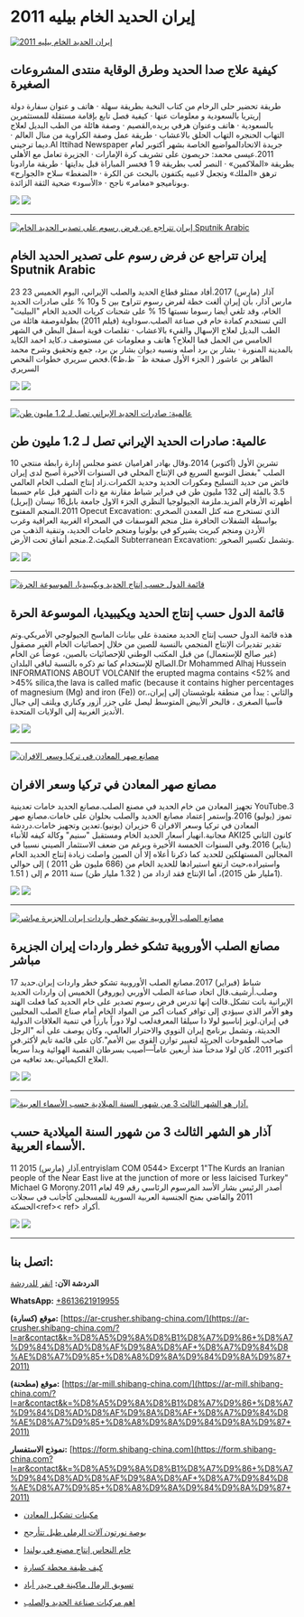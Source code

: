 # إيران الحديد الخام بيليه 2011

<a href="https://swt.shibang-china.com/?l=ar&img&k=%D8%A5%D9%8A%D8%B1%D8%A7%D9%86+%D8%A7%D9%84%D8%AD%D8%AF%D9%8A%D8%AF+%D8%A7%D9%84%D8%AE%D8%A7%D9%85+%D8%A8%D9%8A%D9%84%D9%8A%D9%87+2011" target="_blank">![إيران الحديد الخام بيليه 2011](http://static.shibang-china.com/all-800x300/499.jpg)</a>

## كيفية علاج صدا الحديد وطرق الوقاية منتدى المشروعات الصغيرة
طريقة تحضير حلى الرخام من كتاب النخبة بطريقة سهلة &middot; هاتف و عنوان سفارة دولة إريتريا بالسعودية و معلومات عنها &middot; كيفية فصل تابع بإقامة مستقلة للمستثمرين بالسعودية &middot; هاتف وعنوان هرفي بريده,القصيم &middot; وصفة هائلة من الطب البديل لعلاج التهاب الحنجره التهاب الحلق بالاعشاب &middot; طريقة عمل وصفة الكراوية من منال العالم &middot; ديما ترحيني.Al Ittihad Newspaper جريدة الاتحادالمواضيع الخاصة بشهر أكتوبر لعام 2011.عيسى محمد: حريصون على تشريف كرة الإمارات &middot; الجزيرة تعامل مع الأهلي بطريقة «الملاكمين» &middot; النصر لعب بطريقة 9 1 فخسر المباراة قبل بدايتها &middot; طريقة مارادونا ترهق «الملك» وتجعل لاعبيه يكتفون بالبحث عن الكرة &middot; «الضغط» سلاح «الجوارح» وبوناميجو «مغامر» ناجح &middot; «الأسود» ضحية الثقة الزائدة.


<a href="https://whatsapp.shibangsoft.com/WhatsApp.php" target="_blank" title="WhatsApp">![](http://static.shibang-china.com/icon/whatsapp.png)</a> <a href="https://swt.shibang-china.com/?l=ar&icon&k=%D8%A5%D9%8A%D8%B1%D8%A7%D9%86+%D8%A7%D9%84%D8%AD%D8%AF%D9%8A%D8%AF+%D8%A7%D9%84%D8%AE%D8%A7%D9%85+%D8%A8%D9%8A%D9%84%D9%8A%D9%87+2011" target="_blank">![](http://static.shibang-china.com/icon/chat-ar.png)</a>

---

<a href="https://swt.shibang-china.com/?l=ar&img&k=%D8%A5%D9%8A%D8%B1%D8%A7%D9%86+%D8%A7%D9%84%D8%AD%D8%AF%D9%8A%D8%AF+%D8%A7%D9%84%D8%AE%D8%A7%D9%85+%D8%A8%D9%8A%D9%84%D9%8A%D9%87+2011" target="_blank">![إيران تتراجع عن فرض رسوم على تصدير الحديد الخام Sputnik Arabic](http://static.shibang-china.com/all-800x300/407.jpg)</a>

## إيران تتراجع عن فرض رسوم على تصدير الحديد الخام Sputnik Arabic
23 آذار (مارس) 2017.أفاد ممثلو قطاع الحديد والصلب الإيراني، اليوم الخميس 23 مارس آذار، بأن إيران ألغت خطة لفرض رسوم تتراوح بين 5 و10 % على صادرات الحديد الخام، وقد تلغي أيضا رسوما نسبتها 15 % على شحنات كريات الحديد الخام &quot;البيليت&quot; التي تستخدم كمادة خام في صناعة الصلب.سوداوية (فيلم 2011) بطولةوصفة هائلة من الطب البديل لعلاج الإسهال والقيء بالاعشاب &middot; تقلصات قوية أسفل البطن في الشهر الخامس من الحمل فما العلاج؟ هاتف و معلومات عن مستوصف د.كايد احمد الكايد بالمدينة المنورة &middot; بشار بن برد أصله ونسبه ديوان بشار بن برد، جمع وتحقيق وشرح محمد الطاهر بن عاشور ( الجزء الأول صفحة ظ¨ ظ،ظ¢).فحص سريري خطوات الفحص السريري


<a href="https://whatsapp.shibangsoft.com/WhatsApp.php" target="_blank" title="WhatsApp">![](http://static.shibang-china.com/icon/whatsapp.png)</a> <a href="https://swt.shibang-china.com/?l=ar&icon&k=%D8%A5%D9%8A%D8%B1%D8%A7%D9%86+%D8%A7%D9%84%D8%AD%D8%AF%D9%8A%D8%AF+%D8%A7%D9%84%D8%AE%D8%A7%D9%85+%D8%A8%D9%8A%D9%84%D9%8A%D9%87+2011" target="_blank">![](http://static.shibang-china.com/icon/chat-ar.png)</a>

---

<a href="https://swt.shibang-china.com/?l=ar&img&k=%D8%A5%D9%8A%D8%B1%D8%A7%D9%86+%D8%A7%D9%84%D8%AD%D8%AF%D9%8A%D8%AF+%D8%A7%D9%84%D8%AE%D8%A7%D9%85+%D8%A8%D9%8A%D9%84%D9%8A%D9%87+2011" target="_blank">![عالمية: صادرات الحديد الإيراني تصل لـ 1.2 مليون طن](http://static.shibang-china.com/all-800x300/1040.jpg)</a>

## عالمية: صادرات الحديد الإيراني تصل لـ 1.2 مليون طن
10 تشرين الأول (أكتوبر) 2014.وقال بهادر اهراميان عضو مجلس إدارة رابطة منتجي الصلب &quot;بفضل التوسع السريع في الإنتاج المحلي في السنوات الأخيرة أصبح لدى إيران فائض من حديد التسليح ومكورات الحديد وحديد الكمرات.زاد إنتاج الصلب الخام العالمي 3.5 بالمئة إلى 132 مليون طن في فبراير شباط مقارنة مع ذات الشهر قبل عام حسبما أظهرته الأرقام المزيد.ملزمة الجيولوجيا النظري الجزء الاول جامعة بابل16 نيسان (إبريل) 2011.المنجم المفتوح Opecut Excavation: الذي تستخرج منه كتل المعدن الصخري بواسطة الشفلات الحافرة مثل منجم الفوسفات في الصحراء الغربية العراقية وغرب الأردن ومنجم كبريت يشيركو في بولونيا ومنجم خامات الحديد، وتنقية الذهب من المكيث.2.منجم أنفاق تحت الأرض Subterranean Excavation: وتشمل تكسير الصخور.


<a href="https://whatsapp.shibangsoft.com/WhatsApp.php" target="_blank" title="WhatsApp">![](http://static.shibang-china.com/icon/whatsapp.png)</a> <a href="https://swt.shibang-china.com/?l=ar&icon&k=%D8%A5%D9%8A%D8%B1%D8%A7%D9%86+%D8%A7%D9%84%D8%AD%D8%AF%D9%8A%D8%AF+%D8%A7%D9%84%D8%AE%D8%A7%D9%85+%D8%A8%D9%8A%D9%84%D9%8A%D9%87+2011" target="_blank">![](http://static.shibang-china.com/icon/chat-ar.png)</a>

---

<a href="https://swt.shibang-china.com/?l=ar&img&k=%D8%A5%D9%8A%D8%B1%D8%A7%D9%86+%D8%A7%D9%84%D8%AD%D8%AF%D9%8A%D8%AF+%D8%A7%D9%84%D8%AE%D8%A7%D9%85+%D8%A8%D9%8A%D9%84%D9%8A%D9%87+2011" target="_blank">![قائمة الدول حسب إنتاج الحديد ويكيبيديا، الموسوعة الحرة](http://static.shibang-china.com/all-800x300/859.jpg)</a>

## قائمة الدول حسب إنتاج الحديد ويكيبيديا، الموسوعة الحرة
هذه قائمة الدول حسب إنتاج الحديد معتمدة على بيانات الماسح الجيولوجي الأمريكي.وتم تقدير تقديرات الإنتاج المنجمي بالنسبة للصين من خلال إحصائيات الخام الغير مصقول (غير صالح للإستعمال) من قبل المكتب الوطني للإحصائيات بالصين، عوضاً عن الخام الصالح للإستخدام كما تم ذكره بالنسبة لباقي البلدان.Dr Mohammed Alhaj Hussein INFORMATIONS ABOUT VOLCANIf the erupted magma contains &lt;52% and &gt;45% silica,the lava is called mafic (because it contains higher percentages of magnesium (Mg) and iron (Fe)) or.والثاني : يبدأ من منطقة بلوشستان إلى إيران، فآسيا الصغرى ، فالبحر الأبيض المتوسط ليصل على جزر آزور وكناري ويلتف إلى جبال الأنديز الغربية إلى الولايات المتحدة.


<a href="https://whatsapp.shibangsoft.com/WhatsApp.php" target="_blank" title="WhatsApp">![](http://static.shibang-china.com/icon/whatsapp.png)</a> <a href="https://swt.shibang-china.com/?l=ar&icon&k=%D8%A5%D9%8A%D8%B1%D8%A7%D9%86+%D8%A7%D9%84%D8%AD%D8%AF%D9%8A%D8%AF+%D8%A7%D9%84%D8%AE%D8%A7%D9%85+%D8%A8%D9%8A%D9%84%D9%8A%D9%87+2011" target="_blank">![](http://static.shibang-china.com/icon/chat-ar.png)</a>

---

<a href="https://swt.shibang-china.com/?l=ar&img&k=%D8%A5%D9%8A%D8%B1%D8%A7%D9%86+%D8%A7%D9%84%D8%AD%D8%AF%D9%8A%D8%AF+%D8%A7%D9%84%D8%AE%D8%A7%D9%85+%D8%A8%D9%8A%D9%84%D9%8A%D9%87+2011" target="_blank">![مصانع صهر المعادن في تركيا وسعر الافران](http://static.shibang-china.com/all-800x300/96.jpg)</a>

## مصانع صهر المعادن في تركيا وسعر الافران
تجهيز المعادن من خام الحديد في مصنع الصلب.مصانع الحديد خامات تعدينية YouTube.3 تموز (يوليو) 2016.وإستمر إعتماد مصانع الحديد والصلب بحلوان على خامات.مصانع صهر المعادن في تركيا وسعر الافران 6 حزيران (يونيو).تعدين وتجهيز خامات.دردشة مجانية.انهيار أسعار الحديد الخام ومستقبل &quot;سنيم&quot; وكالة كيفه للأنباء AKI25 كانون الثاني (يناير) 2016.وفي السنوات الخمسة الأخيرة وبرغم من ضعف الاستثمار الصيني نسبيا في المجالين المستهلكين للحديد كما ذكرنا أعلاه إلا أن الصين واصلت زيادة إنتاج الحديد الخام واستيراده،حيث ارتفع استيرادها للحديد الخام من (686 مليون طن 2011 ) إلى حوالي (1مليار طن 2015)، أما الإنتاج فقد ازداد من ( 1.32 مليار طن) سنة 2011 م إلى ( 1.51.


<a href="https://whatsapp.shibangsoft.com/WhatsApp.php" target="_blank" title="WhatsApp">![](http://static.shibang-china.com/icon/whatsapp.png)</a> <a href="https://swt.shibang-china.com/?l=ar&icon&k=%D8%A5%D9%8A%D8%B1%D8%A7%D9%86+%D8%A7%D9%84%D8%AD%D8%AF%D9%8A%D8%AF+%D8%A7%D9%84%D8%AE%D8%A7%D9%85+%D8%A8%D9%8A%D9%84%D9%8A%D9%87+2011" target="_blank">![](http://static.shibang-china.com/icon/chat-ar.png)</a>

---

<a href="https://swt.shibang-china.com/?l=ar&img&k=%D8%A5%D9%8A%D8%B1%D8%A7%D9%86+%D8%A7%D9%84%D8%AD%D8%AF%D9%8A%D8%AF+%D8%A7%D9%84%D8%AE%D8%A7%D9%85+%D8%A8%D9%8A%D9%84%D9%8A%D9%87+2011" target="_blank">![مصانع الصلب الأوروبية تشكو خطر واردات إيران الجزيرة مباشر](http://static.shibang-china.com/all-800x300/1285.jpg)</a>

## مصانع الصلب الأوروبية تشكو خطر واردات إيران الجزيرة مباشر
17 شباط (فبراير) 2017.مصانع الصلب الأوروبية تشكو خطر واردات إيران.حديد وصلب.أرشيف.قال اتحاد صناعة الصلب الأوربي (يوروفر) الخميس إن واردات الحديد الإيرانية باتت تشكل.قالت إنها تدرس فرض رسوم تصدير على خام الحديد كما فعلت الهند وهو الأمر الذي سيؤدي إلى توافر كميات أكبر من المواد الخام أمام صناع الصلب المحليين في إيران.لويز إناسيو لولا دا سيلڤا المعرفةلعب لولا دوراً بارزاً في تنمية العلاقات الدولية الحديثة، وتشمل برنامج إيران النووي والاحترار العالمي، وكان يوصف على أنه &quot;الرجل صاحب الطموحات الجريئة لتغيير توازن القوى بين الأمم&quot;.كان على قائمة تايم لأكثر.في أكتوبر 2011، كان لولا مدخناً منذ أربعين عاماً—أصيب بسرطان القصبة الهوائية وبدأ سريعاً العلاج الكيميائي.بعد تعافيه من.


<a href="https://whatsapp.shibangsoft.com/WhatsApp.php" target="_blank" title="WhatsApp">![](http://static.shibang-china.com/icon/whatsapp.png)</a> <a href="https://swt.shibang-china.com/?l=ar&icon&k=%D8%A5%D9%8A%D8%B1%D8%A7%D9%86+%D8%A7%D9%84%D8%AD%D8%AF%D9%8A%D8%AF+%D8%A7%D9%84%D8%AE%D8%A7%D9%85+%D8%A8%D9%8A%D9%84%D9%8A%D9%87+2011" target="_blank">![](http://static.shibang-china.com/icon/chat-ar.png)</a>

---

<a href="https://swt.shibang-china.com/?l=ar&img&k=%D8%A5%D9%8A%D8%B1%D8%A7%D9%86+%D8%A7%D9%84%D8%AD%D8%AF%D9%8A%D8%AF+%D8%A7%D9%84%D8%AE%D8%A7%D9%85+%D8%A8%D9%8A%D9%84%D9%8A%D9%87+2011" target="_blank">![آذار هو الشهر الثالث 3 من شهور السنة الميلادية حسب الأسماء العربية.](http://static.shibang-china.com/all-800x300/122.jpg)</a>

## آذار هو الشهر الثالث 3 من شهور السنة الميلادية حسب الأسماء العربية.
11 آذار (مارس) 2015.entryislam COM 0544&gt; Excerpt 1&quot;The Kurds an Iranian people of the Near East live at the junction of more or less laicised Turkey&quot; Michael G Morony.2011 أصدر الرئيس بشار الأسد المرسوم الرئاسي رقم 49 لعام 2011 والقاضي بمنح الجنسية العربية السورية للمسجلين كأجانب في سجلات الحسكة&lt;ref&gt;&lt; ref&gt; أكراد.

<a href="https://whatsapp.shibangsoft.com/WhatsApp.php" target="_blank" title="WhatsApp">![](http://static.shibang-china.com/icon/whatsapp.png)</a> <a href="https://swt.shibang-china.com/?l=ar&icon&k=%D8%A5%D9%8A%D8%B1%D8%A7%D9%86+%D8%A7%D9%84%D8%AD%D8%AF%D9%8A%D8%AF+%D8%A7%D9%84%D8%AE%D8%A7%D9%85+%D8%A8%D9%8A%D9%84%D9%8A%D9%87+2011" target="_blank">![](http://static.shibang-china.com/icon/chat-ar.png)</a>

---
## اتصل بنا:

**الدردشة الآن:** [انقر للدردشة](https://swt.shibang-china.com?l=ar&contact&k=%D8%A5%D9%8A%D8%B1%D8%A7%D9%86+%D8%A7%D9%84%D8%AD%D8%AF%D9%8A%D8%AF+%D8%A7%D9%84%D8%AE%D8%A7%D9%85+%D8%A8%D9%8A%D9%84%D9%8A%D9%87+2011)

**WhatsApp:**  [+8613621919955](https://whatsapp.shibangsoft.com/WhatsApp.php)

**موقع (كسارة):** [https://ar-crusher.shibang-china.com/](https://ar-crusher.shibang-china.com/?l=ar&contact&k=%D8%A5%D9%8A%D8%B1%D8%A7%D9%86+%D8%A7%D9%84%D8%AD%D8%AF%D9%8A%D8%AF+%D8%A7%D9%84%D8%AE%D8%A7%D9%85+%D8%A8%D9%8A%D9%84%D9%8A%D9%87+2011)

**موقع (مطحنة):** [https://ar-mill.shibang-china.com/](https://ar-mill.shibang-china.com/?l=ar&contact&k=%D8%A5%D9%8A%D8%B1%D8%A7%D9%86+%D8%A7%D9%84%D8%AD%D8%AF%D9%8A%D8%AF+%D8%A7%D9%84%D8%AE%D8%A7%D9%85+%D8%A8%D9%8A%D9%84%D9%8A%D9%87+2011)

**نموذج الاستفسار:** [https://form.shibang-china.com](https://form.shibang-china.com?l=ar&contact&k=%D8%A5%D9%8A%D8%B1%D8%A7%D9%86+%D8%A7%D9%84%D8%AD%D8%AF%D9%8A%D8%AF+%D8%A7%D9%84%D8%AE%D8%A7%D9%85+%D8%A8%D9%8A%D9%84%D9%8A%D9%87+2011)

* [مكينات تشكيل المعادن](../22/%D9%85%D9%83%D9%8A%D9%86%D8%A7%D8%AA%20%D8%AA%D8%B4%D9%83%D9%8A%D9%84%20%D8%A7%D9%84%D9%85%D8%B9%D8%A7%D8%AF%D9%86.md)

* [بوصة نورتون آلات الرملي طبل تتأرجح](../22/%D8%A8%D9%88%D8%B5%D8%A9%20%D9%86%D9%88%D8%B1%D8%AA%D9%88%D9%86%20%D8%A2%D9%84%D8%A7%D8%AA%20%D8%A7%D9%84%D8%B1%D9%85%D9%84%D9%8A%20%D8%B7%D8%A8%D9%84%20%D8%AA%D8%AA%D8%A3%D8%B1%D8%AC%D8%AD.md)

* [خام النحاس إنتاج مصنع في بولندا](../23/%D8%AE%D8%A7%D9%85%20%D8%A7%D9%84%D9%86%D8%AD%D8%A7%D8%B3%20%D8%A5%D9%86%D8%AA%D8%A7%D8%AC%20%D9%85%D8%B5%D9%86%D8%B9%20%D9%81%D9%8A%20%D8%A8%D9%88%D9%84%D9%86%D8%AF%D8%A7.md)

* [كيف ظيفة محطة كسارة](../24/%D9%83%D9%8A%D9%81%20%D8%B8%D9%8A%D9%81%D8%A9%20%D9%85%D8%AD%D8%B7%D8%A9%20%D9%83%D8%B3%D8%A7%D8%B1%D8%A9.md)

* [تسويق الرمال ماكينة في حيدر أباد](../21/%D8%AA%D8%B3%D9%88%D9%8A%D9%82%20%D8%A7%D9%84%D8%B1%D9%85%D8%A7%D9%84%20%D9%85%D8%A7%D9%83%D9%8A%D9%86%D8%A9%20%D9%81%D9%8A%20%D8%AD%D9%8A%D8%AF%D8%B1%20%D8%A3%D8%A8%D8%A7%D8%AF.md)

* [اهم مركبات صناعة الحديد والصلب](../22/%D8%A7%D9%87%D9%85%20%D9%85%D8%B1%D9%83%D8%A8%D8%A7%D8%AA%20%D8%B5%D9%86%D8%A7%D8%B9%D8%A9%20%D8%A7%D9%84%D8%AD%D8%AF%D9%8A%D8%AF%20%D9%88%D8%A7%D9%84%D8%B5%D9%84%D8%A8.md)